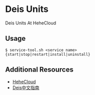 # Deis Units

Deis Units At HeheCloud


## Usage

```
$ service-tool.sh <service name> {start|stop|restart|install|uninstall}
```

## Additional Resources

* [HeheCloud](http://hehecloud.com/)
* [Deis中文指南](http://deis.heheapp.com/)
